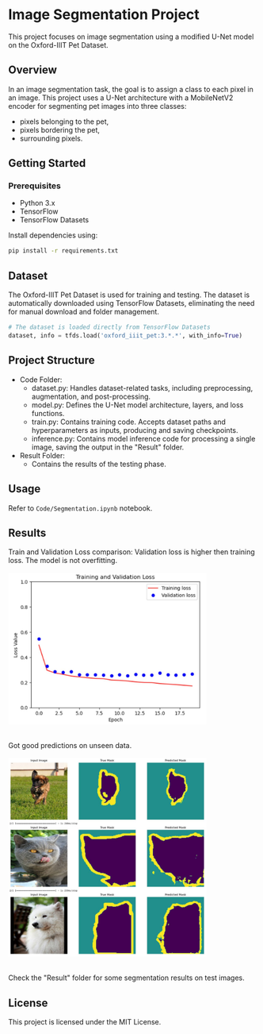 # Image Segmentation Project

This project focuses on image segmentation using a modified U-Net model on the Oxford-IIIT Pet Dataset.

## Overview

In an image segmentation task, the goal is to assign a class to each pixel in an image. This project uses a U-Net architecture with a MobileNetV2 encoder for segmenting pet images into three classes:
- pixels belonging to the pet,
- pixels bordering the pet,
- surrounding pixels.

## Getting Started
### Prerequisites

- Python 3.x
- TensorFlow
- TensorFlow Datasets

Install dependencies using:

```bash
pip install -r requirements.txt
```

## Dataset
The Oxford-IIIT Pet Dataset is used for training and testing. The dataset is automatically downloaded using TensorFlow Datasets, eliminating the need for manual download and folder management.

```python
# The dataset is loaded directly from TensorFlow Datasets
dataset, info = tfds.load('oxford_iiit_pet:3.*.*', with_info=True)
```

## Project Structure
- Code Folder:
    - dataset.py: Handles dataset-related tasks, including preprocessing, augmentation, and post-processing.
    - model.py: Defines the U-Net model architecture, layers, and loss functions.
    - train.py: Contains training code. Accepts dataset paths and hyperparameters as inputs, producing and saving checkpoints.
    - inference.py: Contains model inference code for processing a single image, saving the output in the "Result" folder.
- Result Folder:
    - Contains the results of the testing phase.

## Usage
Refer to `Code/Segmentation.ipynb` notebook.

## Results
Train and Validation Loss comparison: Validation loss is higher then training loss. The model is not overfitting.
<br><br><img src="Images/train_val.png" alt="Train_Val Image" width="400"/><br><br>

Got good predictions on unseen data.
<br><br><img src="Images/results.png" alt="Result Image" width="400"/><br><br>

Check the "Result" folder for some segmentation results on test images.

## License
This project is licensed under the MIT License.